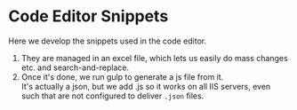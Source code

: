 # Code Editor Snippets

Here we develop the snippets used in the code editor. 

1. They are managed in an excel file, which lets us easily do mass changes etc. and search-and-replace. 
1. Once it's done, we run gulp to generate a js file from it.  
   It's actually a json, but we add .js so it works on all IIS servers, even such that are not configured to deliver `.json` files.
